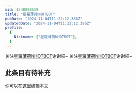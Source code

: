 ```yaml
---
mid: 1548880519
title: "星羅薄荷NHOTBOT"
pubDate: "2024-11-04T11:22:12.386Z"
updatedDate: "2024-11-04T11:22:12.386Z"
profile:
  {
    Nickname: ["星羅薄荷NHOTBOT"],
  }
---
```


关注[星羅薄荷NHOTBOT](https://space.bilibili.com/1548880519)谢谢喵~ 关注[星羅薄荷NHOTBOT](https://space.bilibili.com/1548880519)谢谢喵~

## 此条目有待补充
你可以在[这里](https://github.com/Yuhanawa/VTuber.ICU-Content/edit/master/v/星羅薄荷NHOTBOT/index.md)编辑本文
